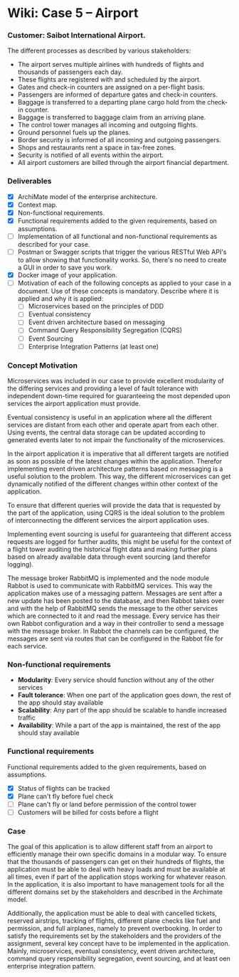 # Wiki: Case 5 – Airport

### Customer: Saibot International Airport. 
The different processes as described by various stakeholders:
- The airport serves multiple airlines with hundreds of flights and thousands of passengers each day.
- These flights are registered with and scheduled by the airport. 
- Gates and check-in counters are assigned on a per-flight basis.
- Passengers are informed of departure gates and check-in counters.
- Baggage is transferred to a departing plane cargo hold from the check-in counter. 
- Baggage is transferred to baggage claim from an arriving plane.
- The control tower manages all incoming and outgoing flights.
- Ground personnel fuels up the planes. 
- Border security is informed of all incoming and outgoing passengers.
- Shops and restaurants rent a space in tax-free zones.
- Security is notified of all events within the airport.
- All airport customers are billed through the airport financial department.

### Deliverables
- [x] ArchiMate model of the enterprise architecture.
- [x] Context map.
- [x] Non-functional requirements.
- [x] Functional requirements added to the given requirements, based on assumptions.
- [ ] Implementation of all functional and non-functional requirements as described for your case.
- [ ] Postman or Swagger scripts that trigger the various RESTful Web API's to allow showing that functionality works. So, there's no need to create a GUI in order to save you work.
- [x] Docker image of your application. 
- [ ] Motivation of each of the following concepts as applied to your case in a document. Use of these concepts is mandatory. Describe where it is applied and why it is applied:
  - [ ] Microservices based on the principles of DDD
  - [ ] Eventual consistency
  - [ ] Event driven architecture based on messaging
  - [ ] Command Query Responsibility Segregation (CQRS)
  - [ ] Event Sourcing
  - [ ] Enterprise Integration Patterns (at least one)

### Concept Motivation
Microservices was included in our case to provide excellent modularity of the differing services and providing a level of fault tolerance with independent down-time required for guaranteeing the most depended upon services the airport application must provide.

Eventual consistency is useful in an application where all the different services are distant from each other and operate apart from each other. Using events, the central data storage can be updated according to generated events later to not impair the functionality of the microservices.

In the airport application it is imperative that all different targets are notified as soon as possible of the latest changes within the application. Therefor implementing event driven architecture patterns based on messaging is a useful solution to the problem. This way, the different microservices can get dynamically notified of the different changes within other context of the application.

To ensure that different queries will provide the data that is requested by the part of the application, using CQRS is the ideal solution to the problem of interconnecting the different services the airport application uses.

Implementing event sourcing is useful for guaranteeing that different access requests are logged for further audits, this might be useful for the context of a flight tower auditing the historical flight data and making further plans based on already available data through event sourcing (and therefor logging).

The message broker RabbitMQ is implemented and the node module Rabbot is used to communicate with RabbitMQ services. This way the application makes use of a messaging pattern. Messages are sent after a new update has been posted to the database, and then Rabbot takes over and with the help of RabbitMQ sends the message to the other services which are connected to it and read the message. Every service has their own Rabbot configuration and a way in their controller to send a message with the message broker. In Rabbot the channels can be configured, the messages are sent via routes that can be configured in the Rabbot file for each service. 

### Non-functional requirements
- **Modularity**: Every service should function without any of the other services
- **Fault tolerance**: When one part of the application goes down, the rest of the app should stay available
- **Scalability**: Any part of the app should be scalable to handle increased traffic
- **Availability**: While a part of the app is maintained, the rest of the app should stay available

### Functional requirements
Functional requirements added to the given requirements, based on assumptions.

- [X] Status of flights can be tracked 
- [X] Plane can't fly before fuel check 
- [ ] Plane can't fly or land before permission of the control tower
- [ ] Customers will be billed for costs before a flight

### Case
The goal of this application is to allow different staff from an airport to efficiently manage their own specific domains in a modular way. To ensure that the thousands of passengers can get on their hundreds of flights, the application must be able to deal with heavy loads and must be available at all times, even if part of the application stops working for whatever reason. In the application, it is also important to have management tools for all the different domains set by the stakeholders and described in the Archimate model.

Additionally, the application must be able to deal with cancelled tickets, reserved airstrips, tracking of flights, different plane checks like fuel and permission, and full airplanes, namely to prevent overbooking. In order to satisfy the requirements set by the stakeholders and the providers of the assignment, several key concept have to be implemented in the application. Mainly, microservices, eventual consistency, event driven architecture, command query respensibility segregation, event sourcing, and at least oen enterprise integration pattern.

